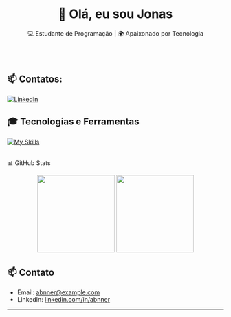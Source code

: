 <h1 align="center">👋 Olá, eu sou Jonas</h1>

<p align="center">
  💻 Estudante de Programação | 🌍 Apaixonado por Tecnologia
</p><br><br>



## 📫 Contatos:
<p>
  <a href="https://www.linkedin.com/in/seu-linkedin" target="_blank">
    <img src="https://skillicons.dev/icons?i=instagram" alt="LinkedIn" />
  </a>
</p>

## 🎓 Tecnologias e Ferramentas
[![My Skills](https://skillicons.dev/icons?i=html,css,javascript,python,tailwind,react)](https://skillicons.dev)<br><br>

📊 GitHub Stats

<div align="center">
  <img height="180em" src="https://github-readme-stats.vercel.app/api?username=Abnnerr&show_icons=true&theme=tokyonight"/>
  <img height="180em" src="https://github-readme-stats.vercel.app/api/top-langs/?username=Abnnerr&layout=compact&langs_count=7&theme=tokyonight"/>
</div>

## 📫 Contato

- Email: [abnner@example.com](mailto:abnner@example.com)
- LinkedIn: [linkedin.com/in/abnner](https://www.linkedin.com/in/abnner)

---
